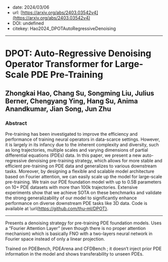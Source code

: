 - date: 2024/03/06
- url: [https://arxiv.org/abs/2403.03542v4](https://arxiv.org/abs/2403.03542v4)
- DOI: undefined
- citekey: Hao2024_DPOTAutoRegressiveDenoising
---

# DPOT: Auto-Regressive Denoising Operator Transformer for Large-Scale PDE Pre-Training

## Zhongkai Hao, Chang Su, Songming Liu, Julius Berner, Chengyang Ying, Hang Su, Anima Anandkumar, Jian Song, Jun Zhu

### Abstract

Pre-training has been investigated to improve the efficiency and performance of training neural operators in data-scarce settings. However, it is largely in its infancy due to the inherent complexity and diversity, such as long trajectories, multiple scales and varying dimensions of partial differential equations (PDEs) data. In this paper, we present a new auto-regressive denoising pre-training strategy, which allows for more stable and efficient pre-training on PDE data and generalizes to various downstream tasks. Moreover, by designing a flexible and scalable model architecture based on Fourier attention, we can easily scale up the model for large-scale pre-training. We train our PDE foundation model with up to 0.5B parameters on 10+ PDE datasets with more than 100k trajectories. Extensive experiments show that we achieve SOTA on these benchmarks and validate the strong generalizability of our model to significantly enhance performance on diverse downstream PDE tasks like 3D data. Code is available at \url{https://github.com/thu-ml/DPOT}.

---

Presents a denoising strategy for pre-training PDE foundation models. Uses a “Fourier Attention Layer” (even though there is no proper attention mechanism) which is basically FNO with a two-layers neural network in Fourier space instead of only a linear projection.

Trained on PDEBench, PDEArena and CFDBench ; it doesn’t inject prior PDE information in the model and shows transferability to unseen PDEs.